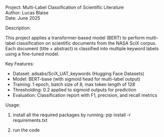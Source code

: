 Project: Multi-Label Classification of Scientific Literature  
Author: Lucas Blaise  
Date: June 2025


Description:


This project applies a transformer-based model (BERT) to perform multi-label classification on scientific documents from the NASA SciX corpus. Each document (title + abstract) is classified into multiple keyword labels using a fine-tuned model.


Key Features:


- Dataset: adsabs/SciX_UAT_keywords (Hugging Face Datasets)
- Model: BERT-base (with sigmoid head for multi-label output)
- Training: 1 epoch, batch size of 8, max token length of 128
- Thresholding: 0.2 applied to sigmoid outputs for prediction
- Evaluation: Classification report with F1, precision, and recall metrics


Usage:


1. install all the required packages by running:
pip install -r requirements.txt

2. run the code 
